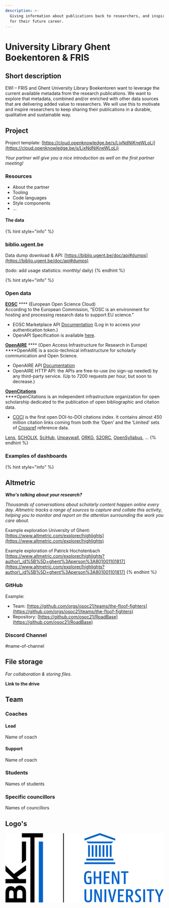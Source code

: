 ```yaml
---
description: >-
  Giving information about publications back to researchers, and inspire them
  for their future career.
---
```


# University Library Ghent Boekentoren & FRIS

## Short description

EWI – FRIS and Ghent University Library Boekentoren want to leverage the current available metadata from the research publications. We want to explore that metadata, combined and/or enriched with other data sources that are delivering added value to researchers. We will use this to motivate and inspire researchers to keep sharing their publications in a durable, qualitative and sustainable way.

## Project

Project template: [https://cloud.openknowledge.be/s/LjxNdNiKneWLoLi](https://cloud.openknowledge.be/s/LjxNdNiKneWLoLi)

_Your partner will give you a nice introduction as well on the first partner meeting!_

### Resources

* About the partner
* Tooling
* Code languages
* Style components
* ...

#### The data

{% hint style="info" %}
### biblio.ugent.be

Data dump download & API: [https://biblio.ugent.be/doc/api#dumps](https://biblio.ugent.be/doc/api#dumps)

(todo: add usage statistics: monthly/ daily)
{% endhint %}

{% hint style="info" %}
### Open data



[**EOSC**](https://marketplace.eosc-portal.eu/) **** (European Open Science Cloud)\
According to the European Commission, "EOSC is an environment for hosting and processing research data to support EU science."

* EOSC Marketplace API [Documentation](https://marketplace.eosc-portal.eu/api\_docs/) (Log in to access your authentication token.)
* OpenAPI Specification is available [here](https://marketplace.eosc-portal.eu/api\_docs/swagger/index.html?urls.primaryName=Ordering%20API%20V1%20Docs).



[**OpenAIRE**](https://graph.openaire.eu/develop/) **** (Open Access Infrastructure for Research in Europe)\
****OpenAIRE is a socio-technical infrastructure for scholarly communication and Open Science.

* OpenAIRE API [Documentation](https://graph.openaire.eu/develop/overview.html)
* OpenAIRE HTTP API: the APIs are free-to-use (no sign-up needed) by any third-party service. (Up to 7200 requests per hour, but soon to decrease.)



****[**OpenCitations**](http://opencitations.net/)****\
****OpenCitations is an independent infrastructure organization for open scholarship dedicated to the publication of open bibliographic and citation data.

* [COCI](http://opencitations.net/index/coci) is the first open DOI-to-DOI citations index. It contains almost 450 million citation links coming from both the ‘Open’ and the ‘Limited’ sets of [Crossref](https://www.crossref.org/) reference data.



[Lens](https://www.lens.org/lens/search/patent/list?p=4\&n=10\&s=\_score\&d=%2B\&f=false\&e=false\&l=en\&authorField=author\&dateFilterField=publishedDate\&orderBy=%2B\_score\&presentation=false\&preview=true\&stemmed=true\&useAuthorId=false\&applicant.must=UNIV%20GENT\&publishedDate.from=2018-01-01\&publishedDate.to=2022-01-01), [SCHOLIX](http://www.scholix.org), [SciHub](https://sci-hub.ru/database), [Unpaywall](http://unpaywall.org), [ORKG](https://www.orkg.org/orkg/), [S2ORC](https://allenai.org/data/s2orc), [OpenSyllabus](https://opensyllabus.org/), ...
{% endhint %}

### Examples of dashboards

{% hint style="info" %}
## Altmetric

_**Who's talking about your research?**_

_Thousands of conversations about scholarly content happen online every day. Altmetric tracks a range of sources to capture and collate this activity, helping you to monitor and report on the attention surrounding the work you care about._

Example exploration University of Ghent: [https://www.altmetric.com/explorer/highlights](https://www.altmetric.com/explorer/highlights)

Example exploration of Patrick Hochstenbach [https://www.altmetric.com/explorer/highlights?author\_id%5B%5D=ghent%3Aperson%3A801001101817](https://www.altmetric.com/explorer/highlights?author\_id%5B%5D=ghent%3Aperson%3A801001101817)
{% endhint %}



### GitHub

Example:

* Team: [https://github.com/orgs/osoc21/teams/the-floof-fighters](https://github.com/orgs/osoc21/teams/the-floof-fighters)
* Repository: [https://github.com/osoc21/RoadBase](https://github.com/osoc21/RoadBase)

### **Discord Channel**

\#name-of-channel

## File storage

_For collaboration & storing files._&#x20;

**Link to the drive**

## Team

### Coaches

#### Lead

Name of coach

#### Support

Name of coach

### Students

Names of students

### Specific councillors

Names of councillors

## Logo's

![Logo in SVG](../.gitbook/assets/boekentoren-ugent-logo.svg)

